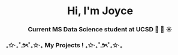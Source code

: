 <h1 align="center">Hi, I'm Joyce</h1>

<h3 align="center">Current MS Data Science student at UCSD 🔱 🌊 ☀️ </h3>

### ₊✩‧₊˚౨ৎ˚₊✩‧₊ My Projects ! ₊✩‧₊˚౨ৎ˚₊✩‧₊

